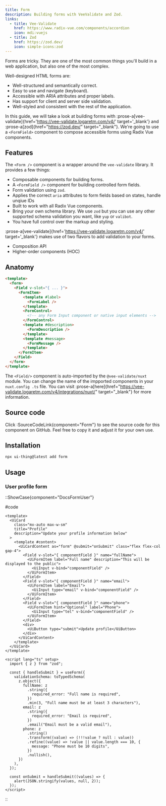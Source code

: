 ```yaml
---
title: Form
description: Building forms with VeeValidate and Zod.
links:
  - title: Vee-Validate
    href: https://www.radix-vue.com/components/accordion
    icon: mdi:vuejs
  - title: Zod
    href: https://zod.dev/
    icon: simple-icons:zod
---
```


Forms are tricky. They are one of the most common things you'll build in a web application, but also one of the most complex.

Well-designed HTML forms are:

- Well-structured and semantically correct.
- Easy to use and navigate (keyboard).
- Accessible with ARIA attributes and proper labels.
- Has support for client and server side validation.
- Well-styled and consistent with the rest of the application.

In this guide, we will take a look at building forms with :prose-a[vee-validate]{href='https://vee-validate.logaretm.com/v4/' target='\_blank'} and :prose-a[zod]{href="https://zod.dev/" target="\_blank"}. We're going to use a `<FormField>` component to compose accessible forms using Radix Vue components.

## Features

The `<Form />` component is a wrapper around the `vee-validate` library. It provides a few things:

- Composable components for building forms.
- A `<FormField />` component for building controlled form fields.
- Form validation using `zod`.
- Applies the correct `aria` attributes to form fields based on states, handle unqiue IDs
- Built to work with all Radix Vue components.
- Bring your own schema library. We use `zod` but you can use any other supported schema validation you want, like `yup` or `valibot`.
- You have full control over the markup and styling.

:prose-a[vee-validate]{href='https://vee-validate.logaretm.com/v4/' target='\_blank'} makes use of two flavors to add validation to your forms.

- Composition API
- Higher-order components (HOC)

## Anatomy

```html
<template>
  <form>
    <Field v-slot="{ ... }">
      <FormItem>
        <template #label>
          <FormLabel />
        </template>
        <FormControl>
          <!-- any Form Input component or native input elements -->
        </FormControl>
        <template #description>
          <FormDescription />
        </template>
        <template #message>
          <FormMessage />
        </template>
      </FormItem>
    </Field>
  </form>
</template>
```

The `<Field/>` component is auto-imported by the `@vee-validate/nuxt` module. You can change the name of the impported components in your `nuxt.config
.ts` file. You can visit :prose-a[here]{href="https://vee-validate.logaretm.com/v4/integrations/nuxt/" target="\_blank"} for more information.

## Source code

Click :SourceCodeLink{component="Form"} to see the source code for this component on GitHub. Feel free to copy it and adjust it for your own use.

## Installation

```bash
npx ui-thing@latest add form
```

## Usage

### User profile form

::ShowCase{component="DocsFormUser"}

#code

```vue [DocsFormUser.vue]
<template>
  <UiCard
    class="mx-auto max-w-sm"
    title="Profile"
    description="Update your profile information below"
  >
    <template #content>
      <UiCardContent as="form" @submit="onSubmit" class="flex flex-col gap-4">
        <Field v-slot="{ componentField }" name="fullName">
          <UiFormItem label="Full name" description="This will be displayed to the public">
            <UiInput v-bind="componentField" />
          </UiFormItem>
        </Field>
        <Field v-slot="{ componentField }" name="email">
          <UiFormItem label="Email">
            <UiInput type="email" v-bind="componentField" />
          </UiFormItem>
        </Field>
        <Field v-slot="{ componentField }" name="phone">
          <UiFormItem hint="Optional" label="Phone">
            <UiInput type="tel" v-bind="componentField" />
          </UiFormItem>
        </Field>
        <div>
          <UiButton type="submit">Update profile</UiButton>
        </div>
      </UiCardContent>
    </template>
  </UiCard>
</template>

<script lang="ts" setup>
  import { z } from "zod";

  const { handleSubmit } = useForm({
    validationSchema: toTypedSchema(
      z.object({
        fullName: z
          .string({
            required_error: "Full name is required",
          })
          .min(3, "Full name must be at least 3 characters"),
        email: z
          .string({
            required_error: "Email is required",
          })
          .email("Email must be a valid email"),
        phone: z
          .string()
          .transform((value) => (!!!value ? null : value))
          .refine((value) => !value || value.length === 10, {
            message: "Phone must be 10 digits",
          })
          .nullish(),
      })
    ),
  });

  const onSubmit = handleSubmit((values) => {
    alert(JSON.stringify(values, null, 2));
  });
</script>
```

::
